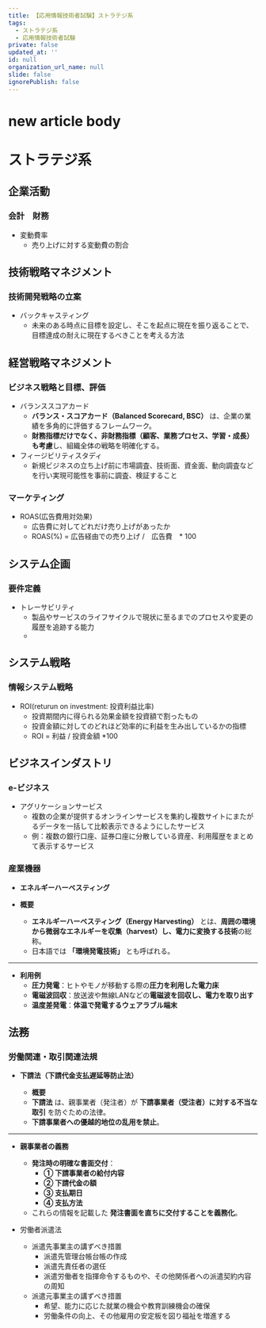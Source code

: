 ```yaml
---
title: 【応用情報技術者試験】ストラテジ系
tags:
  - ストラテジ系
  - 応用情報技術者試験
private: false
updated_at: ''
id: null
organization_url_name: null
slide: false
ignorePublish: false
---
```

# new article body
# ストラテジ系

## 企業活動
### 会計　財務
- 変動費率
  - 売り上げに対する変動費の割合

## 技術戦略マネジメント
### 技術開発戦略の立案

- バックキャスティング
  - 未来のある時点に目標を設定し、そこを起点に現在を振り返ることで、目標達成の耐えに現在するべきことを考える方法


## 経営戦略マネジメント
### ビジネス戦略と目標、評価
- バランススコアカード
  - **バランス・スコアカード（Balanced Scorecard, BSC）** は、企業の業績を多角的に評価するフレームワーク。
  - **財務指標だけでなく、非財務指標（顧客、業務プロセス、学習・成長）も考慮**し、組織全体の戦略を明確化する。
- フィージビリティスタディ
  - 新規ビジネスの立ち上げ前に市場調査、技術面、資金面、動向調査などを行い実現可能性を事前に調査、検証すること

### マーケティング
- ROAS(広告費用対効果)
  - 広告費に対してどれだけ売り上げがあったか
  - ROAS(%) = 広告経由での売り上げ /　広告費　* 100

## システム企画
### 要件定義

- トレーサビリティ
  - 製品やサービスのライフサイクルで現状に至るまでのプロセスや変更の履歴を追跡する能力
  - 

## システム戦略
### 情報システム戦略

- ROI(returun on investment: 投資利益比率)
  - 投資期間内に得られる効果金額を投資額で割ったもの
  - 投資金額に対してのどれほど効率的に利益を生み出しているかの指標
  - ROI = 利益 / 投資金額 *100

## ビジネスインダストリ

### e-ビジネス
- アグリケーションサービス
  - 複数の企業が提供するオンラインサービスを集約し複数サイトにまたがるデータを一括して比較表示できるようにしたサービス
  - 例：複数の銀行口座、証券口座に分散している資産、利用履歴をまとめて表示するサービス

### 産業機器
-  **エネルギーハーベスティング**

- **概要**
  - **エネルギーハーベスティング（Energy Harvesting）** とは、**周囲の環境から微弱なエネルギーを収集（harvest）し、電力に変換する技術**の総称。
  - 日本語では **「環境発電技術」** とも呼ばれる。

---

- **利用例**
  - **圧力発電**：ヒトやモノが移動する際の**圧力を利用した電力床**
  - **電磁波回収**：放送波や無線LANなどの**電磁波を回収し、電力を取り出す**
  - **温度差発電**：**体温で発電するウェアラブル端末**

## 法務
### 労働関連・取引関連法規
- **下請法（下請代金支払遅延等防止法）**

  -  **概要**
    - **下請法** は、親事業者（発注者）が **下請事業者（受注者）に対する不当な取引** を防ぐための法律。
    - **下請事業者への優越的地位の乱用を禁止**。

---

  - **親事業者の義務**
    - **発注時の明確な書面交付**：
      - **① 下請事業者の給付内容**
      - **② 下請代金の額**
      - **③ 支払期日**
      - **④ 支払方法**
    - これらの情報を記載した **発注書面を直ちに交付することを義務化**。


- 労働者派遣法
  - 派遣先事業主の講ずべき措置
    - 派遣先管理台帳台帳の作成
    - 派遣先責任者の選任
    - 派遣労働者を指揮命令するものや、その他関係者への派遣契約内容の周知
  - 派遣元事業主の講ずべき措置
    - 希望、能力に応じた就業の機会や教育訓練機会の確保
    - 労働条件の向上、その他雇用の安定板を図り福祉を増進する
